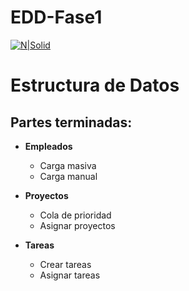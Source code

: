 # EDD-Fase1
[![N|Solid](https://encrypted-tbn0.gstatic.com/images?q=tbn:ANd9GcSsXXSZbWsi9IFM-SWs50Eo64JELsNItS8kuVRzoTVA5qjsoDBG9DGYt223vS6zLJ_cmkg&usqp=CAU)](https://nodesource.com/products/nsolid)
# Estructura de Datos

## Partes terminadas:

- **Empleados**
    - Carga masiva
    - Carga manual
      
- **Proyectos**
    - Cola de prioridad
    - Asignar proyectos
      
- **Tareas**
    - Crear tareas
    - Asignar tareas
